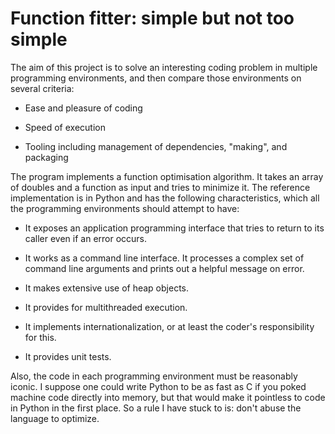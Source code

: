 # Function fitter: simple but not too simple

The aim of this project is to solve an interesting coding problem in multiple
programming environments, and then compare those environments on several
criteria:

- Ease and pleasure of coding

- Speed of execution

- Tooling including management of dependencies, "making", and packaging

The program implements a function optimisation algorithm. It takes an array of
doubles and a function as input and tries to minimize it. The reference
implementation is in Python and has the following characteristics, which all
the programming environments should attempt to have:

- It exposes an application programming interface that tries to return to its
  caller even if an error occurs.

- It works as a command line interface. It processes a complex set of command
  line arguments and prints out a helpful message on error.

- It makes extensive use of heap objects.

- It provides for multithreaded execution.

- It implements internationalization, or at least the coder's responsibility
  for this.

- It provides unit tests.

Also, the code in each programming environment must be reasonably iconic. I
suppose one could write Python to be as fast as C if you poked machine code
directly into memory, but that would make it pointless to code in Python in the
first place. So a rule I have stuck to is: don't abuse the language to
optimize.
